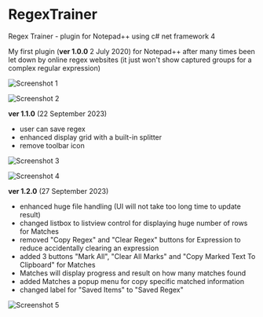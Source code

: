 # RegexTrainer
Regex Trainer - plugin for Notepad++ using c# net framework 4

My first plugin (**ver 1.0.0** 2 July 2020) for Notepad++ after many times been let down by online regex websites (it just won't show captured groups for a complex regular expression)

![Screenshot 1](https://github.com/ahmoylaw/RegexTrainer-Descriptions/blob/master/screenshot1.png)

![Screenshot 2](https://github.com/ahmoylaw/RegexTrainer-Descriptions/blob/master/screenshot2.png)


**ver 1.1.0** (22 September 2023)
- user can save regex
- enhanced display grid with a built-in splitter
- remove toolbar icon

![Screenshot 3](https://github.com/ahmoylaw/RegexTrainer-Descriptions/blob/master/screenshot3.png)

![Screenshot 4](https://github.com/ahmoylaw/RegexTrainer-Descriptions/blob/master/screenshot4.png)


**ver 1.2.0** (27 September 2023)
- enhanced huge file handling (UI will not take too long time to update result)
- changed listbox to listview control for displaying huge number of rows for Matches
- removed "Copy Regex" and "Clear Regex" buttons for Expression to reduce accidentally clearing an expression
- added 3 buttons "Mark All", "Clear All Marks" and "Copy Marked Text To Clipboard" for Matches
- Matches will display progress and result on how many matches found
- added Matches a popup menu for copy specific matched information
- changed label for "Saved Items" to "Saved Regex"

![Screenshot 5](https://github.com/ahmoylaw/RegexTrainer-Descriptions/blob/master/screenshot5.png)